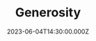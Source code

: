 ---
video:
  type: vimeo
  id: 833173936
speaker:
  permalink: bart-wilkins
  name: Bart Wilkins
title: Generosity
image: https://i.imgur.com/skkHcU8.png
date: 2023-06-04T14:30:00.000Z
series: "they-called-us-christians"
---